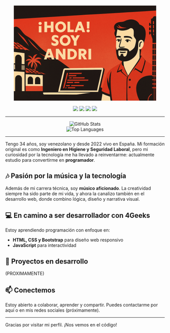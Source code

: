 <!-- Banner centrado -->
<p align="center">
  <img src="Banner para perfil.png" alt="Banner ¡Hola! Soy Andri" width="450"/>
</p>

<!-- Tecnologías -->
<p align="center">
  <img src="https://img.shields.io/badge/HTML5-E34F26?style=for-the-badge&logo=html5&logoColor=white"/>
  <img src="https://img.shields.io/badge/CSS3-1572B6?style=for-the-badge&logo=css3&logoColor=white"/>
  <img src="https://img.shields.io/badge/JavaScript-F7DF1E?style=for-the-badge&logo=javascript&logoColor=black"/>
  <img src="https://img.shields.io/badge/Bootstrap-563D7C?style=for-the-badge&logo=bootstrap&logoColor=white"/>
</p>

---

<!-- Stats centrados -->
<p align="center">
  <img src="https://github-readme-stats.vercel.app/api?username=DevAnd7&show_icons=true&theme=radical" alt="GitHub Stats" width="450"/>
  <br/>
  <img src="https://github-readme-stats.vercel.app/api/top-langs/?username=DevAnd7&layout=compact&theme=radical" alt="Top Languages" width="450"/>
</p>

---


<!-- Presentación -->
Tengo 34 años, soy venezolano y desde 2022 vivo en España. Mi formación original es como **Ingeniero en Higiene y Seguridad Laboral**, pero mi curiosidad por la tecnología me ha llevado a reinventarme: actualmente estudio para convertirme en **programador**.

## 🎶 Pasión por la música y la tecnología

Además de mi carrera técnica, soy **músico aficionado**. La creatividad siempre ha sido parte de mi vida, y ahora la canalizo también en el desarrollo web, donde combino lógica, diseño y narrativa visual.

## 💻 En camino a ser desarrollador con 4Geeks

Estoy aprendiendo programación con enfoque en:
- **HTML, CSS y Bootstrap** para diseño web responsivo
- **JavaScript** para interactividad

## 🚀 Proyectos en desarrollo

(PROXIMAMENTE)

## 📫 Conectemos

Estoy abierto a colaborar, aprender y compartir. Puedes contactarme por aquí o en mis redes sociales (próximamente).

---

Gracias por visitar mi perfil. ¡Nos vemos en el código!
